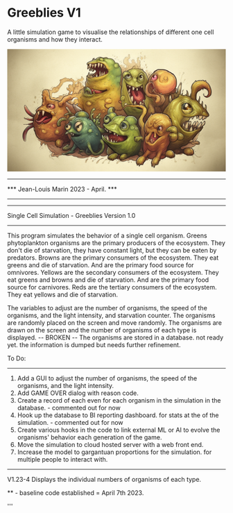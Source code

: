 # Greeblies V1
A little simulation game to visualise the relationships of different one cell organisms and how they interact. 

![Greeblies!](images/Greeblies_Title.png)

***************************************
***  Jean-Louis Marin 2023 - April. ***
***************************************

***************************************
Single Cell Simulation - Greeblies 
Version 1.0
***************************************

This program simulates the behavior of a single cell organism.
Greens phytoplankton organisms are the primary producers of the ecosystem. They don't die of starvation, they have constant light, but they can be eaten by predators. 
Browns are the primary consumers of the ecosystem. They eat greens and die of starvation. And are the primary food source for omnivores.
Yellows are the secondary consumers of the ecosystem. They eat greens and browns and die of starvation. And are the primary food source for carnivores.
Reds are the tertiary consumers of the ecosystem. They eat yellows and die of starvation.

The variables to adjust are the number of organisms, the speed of the organisms, and the light intensity, and starvation counter.
The organisms are randomly placed on the screen and move randomly.
The organisms are drawn on the screen and the number of organisms of each type is displayed. -- BROKEN --
The organisms are stored in a database. not ready yet. the information is dumped but needs further refinement.

To Do:
******
1. Add a GUI to adjust the number of organisms, the speed of the organisms, and the light intensity.
2. Add GAME OVER dialog with reason code. 
3. Create a record of each even for each organism in the simulation in the database. - commented out for now
4. Hook up the database to BI reporting dashboard. for stats at the of the simulation. - commented out for now
5. Create various hooks in the code to link external ML or AI to evolve the organisms' behavior each generation of the game.
6. Move the simulation to cloud hosted server with a web front end.
7. Increase the model to gargantuan proportions for the simulation. for multiple people to interact with. 

******
V1.23-4
Displays the individual numbers of organisms of each type.

** - baseline code established = April 7th 2023. 

'''
